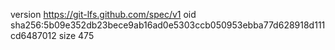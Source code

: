 version https://git-lfs.github.com/spec/v1
oid sha256:5b09e352db23bece9ab16ad0e5303ccb050953ebba77d628918d111cd6487012
size 475
